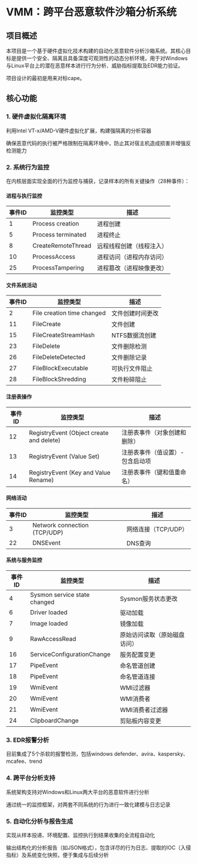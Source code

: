 # VMM：跨平台恶意软件沙箱分析系统

## 项目概述

本项目是一个基于硬件虚拟化技术构建的自动化恶意软件分析沙箱系统。其核心目标是提供一个安全、隔离且具备深度可观测性的动态分析环境，用于对Windows与Linux平台上的潜在恶意样本进行行为分析、威胁指标提取及EDR能力验证。

项目设计的最初是用来对标cape。

## 核心功能

### 1. 硬件虚拟化隔离环境

利用Intel VT-x/AMD-V硬件虚拟化扩展，构建强隔离的分析容器

确保恶意代码的执行被严格限制在隔离环境中，防止其对宿主机造成损害并增强反检测能力

### 2. 系统行为监控

在内核层面实现全面的行为监控与捕获，记录样本的所有关键操作（28种事件）：

#### 进程与执行监控

| 事件ID | 监控类型 | 描述 |
|--------|----------|------|
| 1 | Process creation | 进程创建 |
| 5 | Process terminated | 进程终止 |
| 8 | CreateRemoteThread | 远程线程创建（线程注入） |
| 10 | ProcessAccess | 进程访问（进程内存访问） |
| 25 | ProcessTampering | 进程篡改（进程映像更改） |

#### 文件系统活动

| 事件ID | 监控类型 | 描述 |
|--------|----------|------|
| 2 | File creation time changed | 文件创建时间更改 |
| 11 | FileCreate | 文件创建 |
| 15 | FileCreateStreamHash | NTFS数据流创建 |
| 23 | FileDelete | 文件删除检测 |
| 26 | FileDeleteDetected | 文件删除记录 |
| 27 | FileBlockExecutable | 可执行文件阻止 |
| 28 | FileBlockShredding | 文件粉碎阻止 |

#### 注册表操作

| 事件ID | 监控类型 | 描述 |
|--------|----------|------|
| 12 | RegistryEvent (Object create and delete) | 注册表事件（对象创建和删除） |
| 13 | RegistryEvent (Value Set) | 注册表事件（值设置）- 包含启动项 |
| 14 | RegistryEvent (Key and Value Rename) | 注册表事件（键和值重命名） |

#### 网络活动

| 事件ID | 监控类型 | 描述 |
|--------|----------|------|
| 3 | Network connection (TCP/UDP) | 网络连接（TCP/UDP） |
| 22 | DNSEvent | DNS查询 |

#### 系统与服务监控

| 事件ID | 监控类型 | 描述 |
|--------|----------|------|
| 4 | Sysmon service state changed | Sysmon服务状态更改 |
| 6 | Driver loaded | 驱动加载 |
| 7 | Image loaded | 镜像加载 |
| 9 | RawAccessRead | 原始访问读取（原始磁盘访问） |
| 16 | ServiceConfigurationChange | 服务配置变更 |
| 17 | PipeEvent | 命名管道创建 |
| 18 | PipeEvent | 命名管道连接 |
| 19 | WmiEvent | WMI过滤器 |
| 20 | WmiEvent | WMI消费者 |
| 21 | WmiEvent | WMI消费者过滤器 |
| 24 | ClipboardChange | 剪贴板内容变更 |

### 3. EDR报警分析

目前集成了5个杀软的报警检测，包括windows defender、avira、kaspersky、mcafee、trend

### 4. 跨平台分析支持

系统架构支持对Windows和Linux两大平台的恶意软件进行分析

通过统一的监控框架，对两套不同系统的行为进行一致化建模与日志记录

### 5. 自动化分析与报告生成

实现从样本投递、环境配置、监控执行到结果收集的全流程自动化

输出结构化的分析报告（如JSON格式），包含详尽的行为日志、提取的IOC（入侵指标）及系统变化快照，便于集成与后续分析
